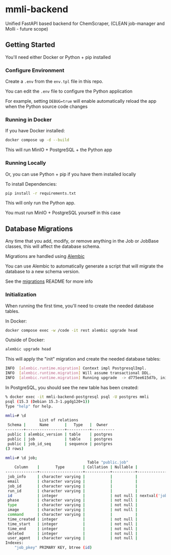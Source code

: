 # mmli-backend
Unified FastAPI based backend for ChemScraper, (CLEAN job-manager and Molli - future scope)

## Getting Started
You'll need either Docker or Python + pip installed

### Configure Environment
Create a `.env` from the `env.tpl` file in this repo.

You can edit the `.env` file to configure the Python application

For example, setting `DEBUG=true` will enable automatically reload the app when the Python source code changes

### Running in Docker
If you have Docker installed:
```bash
docker compose up -d --build
```

This will run MinIO + PostgreSQL + the Python app

### Running Locally
Or, you can use Python + pip if you have them installed locally

To install Dependencies:
```bash
pip install -r requirements.txt
```


This will only run the Python app.

You must run MinIO + PostgreSQL yourself in this case


## Database Migrations
Any time that you add, modify, or remove anything in the Job or JobBase classes, this will affect the database schema.

Migrations are handled using [Alembic](https://alembic.sqlalchemy.org/en/latest/)

You can use Alembic to automatically generate a script that will migrate the database to a new schema version.

See the [migrations](migrations/README.md) README for more info


### Initialization
When running the first time, you'll need to create the needed database tables.

In Docker:
```bash
docker compose exec -w /code -it rest alembic upgrade head
```

Outside of Docker:
```bash
alembic upgrade head
```

This will apply the "init" migration and create the needed database tables:
```bash
INFO  [alembic.runtime.migration] Context impl PostgresqlImpl.
INFO  [alembic.runtime.migration] Will assume transactional DDL.
INFO  [alembic.runtime.migration] Running upgrade  -> d775ee615d7b, init
```

In PostgreSQL, you should see the new table has been created:
```bash
% docker exec -it mmli-backend-postgresql psql -U postgres mmli
psql (15.3 (Debian 15.3-1.pgdg120+1))
Type "help" for help.

mmli=# \d
               List of relations
 Schema |      Name       |   Type   |  Owner   
--------+-----------------+----------+----------
 public | alembic_version | table    | postgres
 public | job             | table    | postgres
 public | job_id_seq      | sequence | postgres
(3 rows)

mmli=# \d job;
                                    Table "public.job"
    Column    |       Type        | Collation | Nullable |             Default             
--------------+-------------------+-----------+----------+---------------------------------
 job_info     | character varying |           |          | 
 email        | character varying |           |          | 
 job_id       | character varying |           |          | 
 run_id       | character varying |           |          | 
 id           | integer           |           | not null | nextval('job_id_seq'::regclass)
 phase        | character varying |           | not null | 
 type         | character varying |           | not null | 
 image        | character varying |           | not null | 
 command      | character varying |           |          | 
 time_created | integer           |           | not null | 
 time_start   | integer           |           | not null | 
 time_end     | integer           |           | not null | 
 deleted      | integer           |           | not null | 
 user_agent   | character varying |           | not null | 
Indexes:
    "job_pkey" PRIMARY KEY, btree (id)
```
